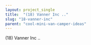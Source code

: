 ```yaml
---
layout: project_single
title:  "(18) Vanner Inc .."
slug: "18-vanner-inc"
parent: "cool-mini-van-camper-ideas"
---
```

(18) Vanner Inc ..